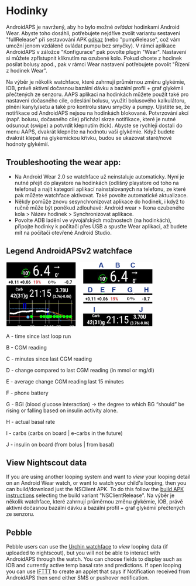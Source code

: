 # Hodinky

AndroidAPS je navržený, aby ho bylo možné *ovládat* hodinkami Android Wear. Abyste toho dosáhli, potřebujete nejdříve zvolit variantu sestavení "fullRelease" při sestavování APK [odkaz](../Installing-AndroidAPS/Building-APK.md) (nebo "pumpRelease", což vám umožní jenom vzdáleně ovládat pumpu bez smyčky). V rámci aplikace AndroidAPS v záložce "Konfigurace" pak povolte plugin "Wear". Nastavení si můžete zpřístupnit kliknutím na ozubené kolo. Pokud chcete z hodinek posílat bolusy apod., pak v rámci Wear nastavení potřebujete povolit "Řízení z hodinek Wear".

Na výběr je několik watchface, které zahrnují průměrnou změnu glykémie, IOB, právě aktivní dočasnou bazální dávku a bazální profil + graf glykémií přečtených ze senzoru. AAPS aplikaci na hodinkách můžete použít také pro nastavení dočasného cíle, odeslání bolusu, využití bolusového kalkulátoru, plnění kanyly/setu a také pro kontrolu stavu smyčky a pumpy. Ujistěte se, že notifikace od AndroidAPS nejsou na hodinkách blokované. Potvrzování akcí (např. bolusu, dočasného cíle) přichází skrze notifikace, které je nutné odsunout (swipe) a potvrdit klepnutím (tick). Abyste se rychleji dostali do menu AAPS, dvakrát klepněte na hodnotu vaši glykémie. Když budete dvakrát klepat na glykemickou křivku, budou se ukazovat staré/nové hodnoty glykémií.

## Troubleshooting the wear app:

* Na Android Wear 2.0 se watchface už neinstaluje automaticky. Nyní je nutné přejít do playstore na hodinkách (odlišný playstore od toho na telefonu) a najít kategorii aplikací nainstalovaných na telefonu, ze které pak můžete watchface aktivovat. Také povolte automatické aktualizace. 
* Někdy pomůže znovu sesynchronizovat aplikace do hodinek, i když to ručně může být poněkud zdlouhavé: Android wear > Ikona ozubeného kola > Název hodinek > Synchronizovat aplikace.
* Povolte ADB ladění ve vývojářských možnostech (na hodinkách), připojte hodinky k počítači přes USB a spusťte Wear aplikaci, až budete mít na počítači otevřené Android Studio.

## Legend AndroidAPSv2 watchface

![Legend AndroidAPSv2 watchface](../images/AAPSv2_Watchface_legend.png)

A - time since last loop run

B - CGM reading

C - minutes since last CGM reading

D - change compared to last CGM reading (in mmol or mg/dl)

E - average change CGM reading last 15 minutes

F - phone battery

G - BGI (blood glucose interaction) -> the degree to which BG “should” be rising or falling based on insulin activity alone.

H - actual basal rate

I - carbs (carbs on board | e-carbs in the future)

J - insulin on board (from bolus | from basal)

## View Nightscout data

If you are using another looping system and want to *view* your looping detail on an Android Wear watch, or want to watch your child's looping, then you can build/download just the NSClient APK. To do this follow the [build APK instructions](../Installing-AndroidAPS/Building-APK.md) selecting the build variant "NSClientRelease". Na výběr je několik watchface, které zahrnují průměrnou změnu glykémie, IOB, právě aktivní dočasnou bazální dávku a bazální profil + graf glykémií přečtených ze senzoru.

## Pebble

Pebble users can use the [Urchin watchface](https://github.com/mddub/urchin-cgm) to *view* looping data (if uploaded to nightscout), but you will not be able to interact with AndroidAPS through the watch. You can choose fields to display such as IOB and currently active temp basal rate and predictions. If open looping you can use [IFTTT](https://ifttt.com/) to create an applet that says if Notification received from AndroidAPS then send either SMS or pushover notification.